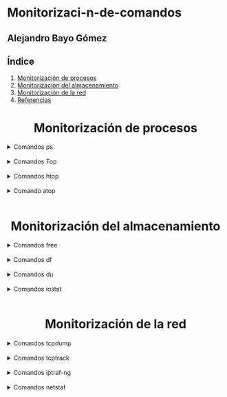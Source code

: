 # Monitorizaci-n-de-comandos
## Alejandro Bayo Gómez

## Índice ##

1. [Monitorización de procesos](#1)
2. [Monitorización del almacenamiento](#2)
3. [Monitorización de la red](#3)
4. [Referencias](#4)


<h1 align="center">Monitorización de procesos<a name="1"></a></h1>

<details>

<summary> Comandos ps </summary>

### ps

> El comando ps proporciona una instantánea de los procesos en ejecución.  <br>
Es útil para obtener información específica sobre procesos.

<br>

<img src="https://github.com/AleBayo/Monitorizaci-n-de-comandos/blob/main/Captura%20de%20pantalla%202025-01-23%20220521.png" alt="Descripción de la imagen">
<br>

### ps a

> Muestra los procesos de todos los usuarios que están asociados con la  <br>
 terminal actual, no solo los que pertenecen al usuario que ejecuta el comando.

<br>

<img src="https://github.com/AleBayo/Monitorizaci-n-de-comandos/blob/main/Captura%20de%20pantalla%202025-01-23%20223406.png" alt="Descripción de la imagen">

### ps aux

> Combinación de comandos que te permite obtener información detallada sobre los <br>
procesos en ejecución y, al mismo tiempo, filtrar esos procesos según un patrón específico

<br>

<img src="https://github.com/AleBayo/Monitorizaci-n-de-comandos/blob/main/Captura%20de%20pantalla%202025-01-23%20223456.png" alt="Descripción de la imagen">

### ps -C nano

> Busca procesos ejecutándose con el nombre nano y los muestra en un formato más limpio y compacto

<br>

<img src="https://github.com/AleBayo/Monitorizaci-n-de-comandos/blob/main/Captura%20de%20pantalla%202025-01-23%20223955.png" alt="Descripción de la imagen">

</details>

<br>

<details>
 
<summary> Comandos Top </summary>

### Top T

> Ordena por tiempo acumulado del CPU. <br>
Los procesos se ordenan según la cantidad de tiempo total de CPU que han usado.

<br>

<img src="https://github.com/AleBayo/Monitorizaci-n-de-comandos/blob/main/Captura%20de%20pantalla%202025-01-27%20181948.png" alt="Descripción de la imagen">

### Top M

> Ordena por uso de memoria (RAM). <br>
Esto muestra primero los procesos que están consumiendo más memoria física.

<br>

<img src="https://github.com/AleBayo/Monitorizaci-n-de-comandos/blob/main/Captura%20de%20pantalla%202025-01-27%20182044_M.png" alt="Descripción de la imagen">

### Top P

> Ordena por uso del CPU. <br>
Los procesos se clasifican según el porcentaje de CPU que están utilizando en ese momento.

<br>

<img src="https://github.com/AleBayo/Monitorizaci-n-de-comandos/blob/main/Captura%20de%20pantalla%202025-01-27%20182150_%20P.png" alt="Descripción de la imagen">

### Top p

> Filtra o selecciona procesos específicos por su PID. <br>
Por ejemplo, puedes filtrar para que solo se muestre información de un proceso en particular.

<br>

<img src="https://github.com/AleBayo/Monitorizaci-n-de-comandos/blob/main/Captura%20de%20pantalla%202025-01-27%20182222_p.png" alt="Descripción de la imagen">

### Top R

> Invierte el orden de la clasificación. <br>
Por ejemplo, si los procesos están ordenados del más alto al más bajo en consumo de CPU, esta opción invierte el orden (de menor a mayor).

<br>

<img src="https://github.com/AleBayo/Monitorizaci-n-de-comandos/blob/main/Captura%20de%20pantalla%202025-01-27%20182255_R.png" alt="Descripción de la imagen">

### Top U

> Muestra procesos de un usuario específico. <br>
Puedes ingresar el nombre de usuario y filtrar los procesos para mostrar solo aquellos ejecutados por ese usuario.

<br>

<img src="https://github.com/AleBayo/Monitorizaci-n-de-comandos/blob/main/Captura%20de%20pantalla%202025-01-27%20182319_U.png" alt="Descripción de la imagen">

### Top q

> Salir del comando top. <br>
Finaliza la sesión de top y regresa a la terminal.

<br>

<img src="https://github.com/AleBayo/Monitorizaci-n-de-comandos/blob/main/Captura%20de%20pantalla%202025-01-27%20182357_q.png" alt="Descripción de la imagen">

### Top k

> Mata un proceso. <br>
Se te pedirá ingresar el PID de un proceso que quieras finalizar manualmente.

<br>

 <img src="https://github.com/AleBayo/Monitorizaci-n-de-comandos/blob/main/Captura%20de%20pantalla%202025-01-27%20182420_k.png" alt="Descripción de la imagen">

</details>

<br>

<details>

<summary>Comandos htop</summary>


### htop -u <usuario>

> Filtra y muestra solo los procesos que pertenecen a un usuario específico.

<br>

 <img src="https://github.com/AleBayo/Monitorizaci-n-de-comandos/blob/main/Captura%20de%20pantalla%202025-01-27%20184807.png" alt="Descripción de la imagen">

### htop --tree 

> Muestra los procesos en un formato de árbol jerárquico.

<br>

 <img src="https://github.com/AleBayo/Monitorizaci-n-de-comandos/blob/main/Captura%20de%20pantalla%202025-01-27%20184825.png" alt="Descripción de la imagen">

### htop -p <PDI1, PDI2>

> Filtra y muestra información únicamente sobre procesos específicos, identificados por sus PIDs.

<br>

 <img src="https://github.com/AleBayo/Monitorizaci-n-de-comandos/blob/main/Captura%20de%20pantalla%202025-01-27%20185010.png" alt="Descripción de la imagen">

 <br>
 <br>

<summary>Atajos de teclado</summary>

### F2

> Abre el menú de configuración de htop, donde puedes personalizar el entorno. Algunas de las configuraciones que puedes ajustar son: <br>
Cambiar los colores de la interfaz. <br>
Mostrar u ocultar columnas específicas. <br>
Configurar cómo se visualizan los procesos (por ejemplo, combinarlos por usuario). <br>
Personalizar las métricas que se muestran en las barras de CPU y memoria.

<br>

 <img src="https://github.com/AleBayo/Monitorizaci-n-de-comandos/blob/main/Captura%20de%20pantalla%202025-01-27%20200059_f2.png" alt="Descripción de la imagen">

### F3

> Permite buscar procesos específicos escribiendo parte del nombre, PID u otros atributos. <br>
Escribe el término que buscas, y htop resaltará las coincidencias en la lista de procesos en tiempo real.

<br>

 <img src="https://github.com/AleBayo/Monitorizaci-n-de-comandos/blob/main/Captura%20de%20pantalla%202025-01-27%20200153_f3.png" alt="Descripción de la imagen">

### F4

> Aplica un filtro para mostrar solo los procesos que coincidan con un término específico. <br>
Al activarlo, escribe el término que deseas filtrar, y la lista de procesos se limitará únicamente a los que coincidan con el término.

<br>

 <img src="https://github.com/AleBayo/Monitorizaci-n-de-comandos/blob/main/Captura%20de%20pantalla%202025-01-27%20200227_f4.png" alt="Descripción de la imagen">

### F5

> Cambia la visualización de los procesos para mostrarlos en formato jerárquico (árbol). <br>
Muestra la relación entre procesos padre e hijos, indicando quién inició qué procesos. <br>
Es útil para analizar dependencias entre procesos.

<br>

 <img src="https://github.com/AleBayo/Monitorizaci-n-de-comandos/blob/main/Captura%20de%20pantalla%202025-01-27%20200253_f5.png" alt="Descripción de la imagen">

### F6

> Permite cambiar el criterio de ordenación de los procesos en la lista. <br>
Los procesos se pueden ordenar por columnas como: <br>
Uso de CPU. <br>
Uso de memoria. <br>
PID. <br>
Estado, entre otros. <br>
Al presionar F6, aparece un menú donde puedes elegir la columna por la que deseas ordenar.

<br>

<img src="https://github.com/AleBayo/Monitorizaci-n-de-comandos/blob/main/Captura%20de%20pantalla%202025-01-27%20200312_f6.png" alt="Descripción de la imagen">

### F9

> Abre un menú para enviar señales a un proceso específico, generalmente para terminarlo. <br>
Cuando seleccionas un proceso y presionas F9, puedes elegir qué señal enviar (por defecto, SIGTERM para solicitar al proceso que se cierre).
SIGTERM (15): Termina el proceso de manera educada, permitiéndole limpiar recursos. <br>
SIGKILL (9): Fuerza la terminación inmediata del proceso (se recomienda usarlo como último recurso).

<br>

<img src="https://github.com/AleBayo/Monitorizaci-n-de-comandos/blob/main/Captura%20de%20pantalla%202025-01-27%20200346_f9.png" alt="Descripción de la imagen">

</details>

<br>

<details>

 <summary>Comando atop</summary>

### atop -r 

> Se utiliza para leer archivos de registro previamente guardados con el comando atop en modo registro

<br>

 <img src="https://github.com/AleBayo/Monitorizaci-n-de-comandos/blob/main/Captura%20de%20pantalla%202025-01-27%20193117.png" alt="Descripción de la imagen">
 
</details>

<br>

<h1 align="center">Monitorización del almacenamiento<a name="2"></a></h1>

<details>

<summary>Comandos free</summary>

### -h

> Muestra la información de la memoria en un formato no binario. <br>
Las cantidades se presentan en KiB, MiB, GiB, o la unidad más apropiada en lugar de mostrar los valores en kilobytes sin procesar.

<br>

 <img src="https://github.com/AleBayo/Monitorizaci-n-de-comandos/blob/main/Captura%20de%20pantalla%202025-01-27%20201831_-h.png" alt="Descripción de la imagen">

### -t

>Agrega una línea adicional a la salida que muestra el total combinado de todas las memorias, tanto RAM como swap.

<br>

 <img src="https://github.com/AleBayo/Monitorizaci-n-de-comandos/blob/main/Captura%20de%20pantalla%202025-01-27%20201904_-t.png" alt="Descripción de la imagen">

### -s <segundos>

> Ejecuta el comando free de forma repetitiva, mostrando la salida cada [segundos] que especifiques. <br>
Es útil para monitorear el uso de la memoria en tiempo real, con actualizaciones periódicas.

<br>

 <img src="https://github.com/AleBayo/Monitorizaci-n-de-comandos/blob/main/Captura%20de%20pantalla%202025-01-27%20201929_-s.png" alt="Descripción de la imagen">
 
</details>

<br>

<details>

 <summary>Comandos df</summary>

### -h

> Muestra la información en un formato no binario. <br>
Los valores del tamaño, espacio usado y espacio disponible se muestran en unidades como KB, MB, GB, etc., en lugar de bytes.

<br>

 <img src="https://github.com/AleBayo/Monitorizaci-n-de-comandos/blob/main/Captura%20de%20pantalla%202025-01-27%20203101_-h.png" alt="Descripción de la imagen">
 
### -t

> Muestra el tipo de sistema de archivos además de la información habitual. <br>

<br>

 <img src="https://github.com/AleBayo/Monitorizaci-n-de-comandos/blob/main/Captura%20de%20pantalla%202025-01-27%20203156_-t.png" alt="Descripción de la imagen">

 ### -x [Tipo]

> Excluye de la salida los sistemas de archivos que coincidan con el [tipo] especificado.

<br>

 <img src="https://github.com/AleBayo/Monitorizaci-n-de-comandos/blob/main/Captura%20de%20pantalla%202025-01-27%20203232_-x.png" alt="Descripción de la imagen">

</details>

<br>

<details>

<summary>Comandos du</summary>

### -h

> Muestra el espacio ocupado de manera legible.

<br>

 <img src="https://github.com/AleBayo/Monitorizaci-n-de-comandos/blob/main/Captura%20de%20pantalla%202025-01-27%20204454.png" alt="Descripción de la imagen">

### -s

> Muestra el total de espacio usado por un directorio (sin desglosar).

<br>

 <img src="https://github.com/AleBayo/Monitorizaci-n-de-comandos/blob/main/Captura%20de%20pantalla%202025-01-27%20204518.png" alt="Descripción de la imagen"">

### -d [nivel]

> Muestra el espacio ocupado por los directorios hasta el nivel de profundidad especificado.

<br>

 <img src="https://github.com/AleBayo/Monitorizaci-n-de-comandos/blob/main/Captura%20de%20pantalla%202025-01-27%20204614.png" alt="Descripción de la imagen">

</details>

<br>

<details>

<summary>Comandos iostat</summary>

### -x

> Muestra estadísticas extendidas de los dispositivos de almacenamiento, proporcionando más detalles sobre el rendimiento de los discos. <br>
Incluye métricas adicionales como el porcentaje de tiempo que el dispositivo está ocupado, la cantidad de operaciones por segundo, la espera de la cola de disco, y más.

<br>

 <img src="https://github.com/AleBayo/Monitorizaci-n-de-comandos/blob/main/Captura%20de%20pantalla%202025-01-27%20205343.png" alt="Descripción de la imagen">

### -d

> Muestra solo estadísticas de dispositivos de almacenamiento, sin incluir información sobre la CPU.

<br>

 <img src="https://github.com/AleBayo/Monitorizaci-n-de-comandos/blob/main/Captura%20de%20pantalla%202025-01-27%20205403.png" alt="Descripción de la imagen">

### -c

> Muestra solo estadísticas de la CPU, omitiendo la información sobre los discos.

<br>

 <img src="https://github.com/AleBayo/Monitorizaci-n-de-comandos/blob/main/Captura%20de%20pantalla%202025-01-27%20205433.png" alt="Descripción de la imagen">
 
</details>

<br>

<h1 align="center">Monitorización de la red<a name="3"></a></h1>

<details>

<summary>Comandos tcpdump</summary>

### sudo tcpdump

> Captura el tráfico de todas las interfaces.

<br>

 <img src="https://github.com/AleBayo/Monitorizaci-n-de-comandos/blob/main/Captura%20de%20pantalla%202025-01-27%20210523.png" alt="Descripción de la imagen">

### sudo tcpdump -i <nombre_interfaz>

> Especifica la interfaz de red para capturar.

<br>

 <img src="https://github.com/AleBayo/Monitorizaci-n-de-comandos/blob/main/Captura%20de%20pantalla%202025-01-27%20210636.png" alt="Descripción de la imagen">

### sudo tcpdump -i <nombre_interfaz>

> Filtra por puerto específico.

<br>

 <img src="https://github.com/AleBayo/Monitorizaci-n-de-comandos/blob/main/Captura%20de%20pantalla%202025-01-27%20210709.png" alt="Descripción de la imagen">
 
</details>

<br>

<details>

<summary>Comandos tcptrack</summary>

### sudo tcptrack -i <nombre_interfaz>

> Monitoriza las conexiones TCP en la interfaz especificada.

<br>

 <img src="https://github.com/AleBayo/Monitorizaci-n-de-comandos/blob/main/Captura%20de%20pantalla%202025-01-27%20211833.png" alt="Descripción de la imagen">
 
</details>

<br>

<details>

<summary>Comandos iptraf-ng</summary>

### sudo iptraf-ng

> Esto iniciará el programa en modo interactivo en la terminal. <br>
Necesitarás privilegios de superusuario porque iptraf-ng necesita acceso a las interfaces de red del sistema.

<br>

 <img src="https://github.com/AleBayo/Monitorizaci-n-de-comandos/blob/main/Captura%20de%20pantalla%202025-01-27%20212231.png" alt="Descripción de la imagen">

</details>

<br>

<details>

<summary>Comandos netstat</summary>

### netstat -a

>Muestra todas las conexiones de red activas y los puertos abiertos en el sistema. <br>
Incluye conexiones TCP y UDP tanto activas como en espera.

<br>

 <img src="https://github.com/AleBayo/Monitorizaci-n-de-comandos/blob/main/Captura%20de%20pantalla%202025-01-27%20212754.png" alt="Descripción de la imagen">

### netstat -n

> Muestra las conexiones activas con direcciones IP y números de puertos numéricos, en lugar de resolver nombres de dominio o servicios. <br>
Es útil para identificar direcciones y puertos exactos sin resolución de nombres.

<br>

 <img src="https://github.com/AleBayo/Monitorizaci-n-de-comandos/blob/main/Captura%20de%20pantalla%202025-01-27%20212817.png" alt="Descripción de la imagen">

### netstat -tp

> Muestra conexiones TCP activas, junto con el proceso asociado a cada conexión. <br>
Incluye información sobre el PID y el nombre del proceso que mantiene la conexión.

<br>

 <img src="https://github.com/AleBayo/Monitorizaci-n-de-comandos/blob/main/Captura%20de%20pantalla%202025-01-27%20212834.png" alt="Descripción de la imagen">

### netstat -l

> Muestra únicamente los puertos en escucha. <br>
Esto es útil para identificar los servicios o aplicaciones que están esperando conexiones entrantes.

<br>

 <img src="https://github.com/AleBayo/Monitorizaci-n-de-comandos/blob/main/Captura%20de%20pantalla%202025-01-27%20212854.png" alt="Descripción de la imagen">

</details>
